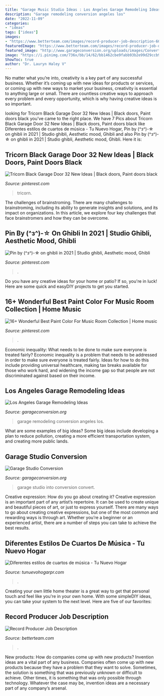```yaml
---
title: "Garage Music Studio Ideas : Los Angeles Garage Remodeling Ideas"
description: "Garage remodeling conversion angeles los"
date: "2022-11-09"
categories:
- "ideas"
tags: ["ideas"]
images:
- "https://www.betterteam.com/images/record-producer-job-description-6000x4000-2020121.jpeg?crop=40:21,smart&amp;width=1200&amp;dpr=2"
featuredImage: "https://www.betterteam.com/images/record-producer-job-description-6000x4000-2020121.jpeg?crop=40:21,smart&amp;width=1200&amp;dpr=2"
featured_image: "http://www.garageconversion.org/uploads/images/Convert-Garage-into-Studio/Garage-into-Studio-2.jpg"
image: "https://i.pinimg.com/736x/bb/14/62/bb1462cbe9fabb93b2e99d29ccb942bf.jpg"
ShowToc: true
author: "Dr. Lauryn Haley V"
---
```



No matter what you’re into, creativity is a key part of any successful business. Whether it’s coming up with new ideas for products or services, or coming up with new ways to market your business, creativity is essential to anything large or small. There are countless creative ways to approach every problem and every opportunity, which is why having creative ideas is so important.

	

		
looking for Tricorn Black Garage Door 32 New Ideas | Black doors, Paint doors black you've came to the right place. We have 7 Pics about Tricorn Black Garage Door 32 New Ideas | Black doors, Paint doors black like Diferentes estilos de cuartos de música - Tu Nuevo Hogar, Pin by (^з^)-☆ on ghibli in 2021 | Studio ghibli, Aesthetic mood, Ghibli and also Pin by (^з^)-☆ on ghibli in 2021 | Studio ghibli, Aesthetic mood, Ghibli. Here it is:
		
    
## Tricorn Black Garage Door 32 New Ideas | Black Doors, Paint Doors Black

<img loading=lazy src="https://i.pinimg.com/736x/6e/13/95/6e1395d792add68a2770477a597e0c60.jpg" onerror="this.onerror=null;this.src='https://tse1.mm.bing.net/th?id=OIP.NNntXDRkwNHWalN82AO0NAAAAA&amp;pid=15.1';" alt="Tricorn Black Garage Door 32 New Ideas | Black doors, Paint doors black">

_Source: pinterest.com_

>tricorn. 

	

The challenges of brainstroming.
There are many challenges to brainstroming, including its ability to generate insights and solutions, and its impact on organizations. In this article, we explore four key challenges that face brainstromers and how they can be overcome.

    
## Pin By (^з^)-☆ On Ghibli In 2021 | Studio Ghibli, Aesthetic Mood, Ghibli

<img loading=lazy src="https://i.pinimg.com/736x/6c/32/9e/6c329ed138a2979084a4a5e8b20283ca.jpg" onerror="this.onerror=null;this.src='https://tse3.mm.bing.net/th?id=OIP.7qQDVu90WPxSqbeztuYRfgHaHZ&amp;pid=15.1';" alt="Pin by (^з^)-☆ on ghibli in 2021 | Studio ghibli, Aesthetic mood, Ghibli">

_Source: pinterest.com_

>. 

	

Do you have any creative ideas for your home or patio? If so, you're in luck! Here are some quick and easyDIY projects to get you started.

    
## 16+ Wonderful Best Paint Color For Music Room Collection | Home Music

<img loading=lazy src="https://i.pinimg.com/736x/bb/14/62/bb1462cbe9fabb93b2e99d29ccb942bf.jpg" onerror="this.onerror=null;this.src='https://tse2.mm.bing.net/th?id=OIP.ScqR6wGmCbAP7cskSmDQZwHaE8&amp;pid=15.1';" alt="16+ Wonderful Best Paint Color For Music Room Collection | Home music">

_Source: pinterest.com_

>. 

	

Economic inequality: What needs to be done to make sure everyone is treated fairly?
Economic inequality is a problem that needs to be addressed in order to make sure everyone is treated fairly. Ideas for how to do this include providing universal healthcare, making tax breaks available for those who work hard, and widening the income gap so that people are not discriminated against based on their income.

    
## Los Angeles Garage Remodeling Ideas

<img loading=lazy src="http://www.garageconversion.org/uploads/images/GarageRemodeling/Garage-remodeling--5-.jpg" onerror="this.onerror=null;this.src='https://tse1.mm.bing.net/th?id=OIP.-Ilx9Qn1c4Q3CI1eYTch-QHaDc&amp;pid=15.1';" alt="Los Angeles Garage Remodeling Ideas">

_Source: garageconversion.org_

>garage remodeling conversion angeles los. 

	

What are some examples of big ideas?
Some big ideas include developing a plan to reduce pollution, creating a more efficient transportation system, and creating more public lands.

    
## Garage Studio Conversion

<img loading=lazy src="http://www.garageconversion.org/uploads/images/Convert-Garage-into-Studio/Garage-into-Studio-2.jpg" onerror="this.onerror=null;this.src='https://tse2.mm.bing.net/th?id=OIP.ORBfEnEuxdggyppjR2gIWgHaDc&amp;pid=15.1';" alt="Garage Studio Conversion">

_Source: garageconversion.org_

>garage studio into conversion convert. 

	

Creative expression: How do you go about creating it?
Creative expression is an important part of any artist’s repertoire. It can be used to create unique and beautiful pieces of art, or just to express yourself. There are many ways to go about creating creative expressions, but one of the most common and rewarding ways is through art. Whether you’re a beginner or an experienced artist, there are a number of steps you can take to achieve the best results.

    
## Diferentes Estilos De Cuartos De Música - Tu Nuevo Hogar

<img loading=lazy src="http://tunuevohogarpr.com/wp-content/uploads/2015/10/28-music-room.jpg" onerror="this.onerror=null;this.src='https://tse1.mm.bing.net/th?id=OIP.kwVyJ3Xss1OJDlY3EfxxSgHaEK&amp;pid=15.1';" alt="Diferentes estilos de cuartos de música - Tu Nuevo Hogar">

_Source: tunuevohogarpr.com_

>. 

	

Creating your own little home theater is a great way to get that personal touch and feel like you're in your own home. With some simpleDIY ideas, you can take your system to the next level. Here are five of our favorites: 

    
## Record Producer Job Description

<img loading=lazy src="https://www.betterteam.com/images/record-producer-job-description-6000x4000-2020121.jpeg?crop=40:21,smart&amp;width=1200&amp;dpr=2" onerror="this.onerror=null;this.src='https://tse2.mm.bing.net/th?id=OIP.WLBR79aJn2uIIlRO8ZaFqQHaD4&amp;pid=15.1';" alt="Record Producer Job Description">

_Source: betterteam.com_

>. 

	

New products: How do companies come up with new products?
Invention ideas are a vital part of any business. Companies often come up with new products because they have a problem that they want to solve. Sometimes, the solution is something that was previously unknown or difficult to achieve. Other times, it is something that was only possible through technology. Whatever the case may be, invention ideas are a necessary part of any company’s arsenal.

